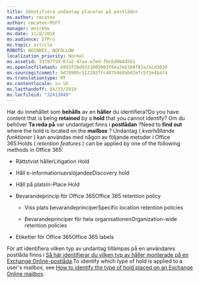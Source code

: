 ```yaml
---
title: Identifiera undantag placeras på postlådor
ms.author: cmcatee
author: cmcatee-MSFT
manager: mnirkhe
ms.date: 11/8/2018
ms.audience: ITPro
ms.topic: article
ROBOTS: NOINDEX, NOFOLLOW
localization_priority: Normal
ms.assetid: 3378775d-67a2-47aa-a7ed-fbc6d0b4d561
ms.openlocfilehash: b993f28d9321805003f04a7eb168f81a7acd3030
ms.sourcegitcommit: 9d78905c512192ffc4675468abd2efc5f2e4baf4
ms.translationtype: MT
ms.contentlocale: sv-SE
ms.lasthandoff: 04/23/2019
ms.locfileid: "32413849"
---
```

<span data-ttu-id="d8e14-102">Har du innehållet som **behålls** av en **håller** du identifiera?</span><span class="sxs-lookup"><span data-stu-id="d8e14-102">Do you have content that is being **retained** by a **hold** that you cannot identify?</span></span> <span data-ttu-id="d8e14-103">Om du behöver **Ta reda på** var undantaget finns i **postlådan** ?</span><span class="sxs-lookup"><span data-stu-id="d8e14-103">Need to **find out** where the hold is located on the **mailbox** ?</span></span> <span data-ttu-id="d8e14-104">Undantag ( *kvarhållande funktioner* ) kan användas med någon av följande metoder i Office 365:</span><span class="sxs-lookup"><span data-stu-id="d8e14-104">Holds (  *retention features*  ) can be applied by one of the following methods in Office 365:</span></span> 
  
- <span data-ttu-id="d8e14-105">Rättstvist håller</span><span class="sxs-lookup"><span data-stu-id="d8e14-105">Litigation Hold</span></span> 
    
- <span data-ttu-id="d8e14-106">Håll e-informationsavslöjande</span><span class="sxs-lookup"><span data-stu-id="d8e14-106">eDiscovery hold</span></span>
    
- <span data-ttu-id="d8e14-107">Håll på plats</span><span class="sxs-lookup"><span data-stu-id="d8e14-107">In-Place Hold</span></span>
    
- <span data-ttu-id="d8e14-108">Bevarandeprincip för Office 365</span><span class="sxs-lookup"><span data-stu-id="d8e14-108">Office 365 retention policy</span></span> 
    
  - <span data-ttu-id="d8e14-109">Viss plats bevarandeprinciper</span><span class="sxs-lookup"><span data-stu-id="d8e14-109">Specific location retention policies</span></span>
    
  - <span data-ttu-id="d8e14-110">Bevarandeprinciper för hela organisationen</span><span class="sxs-lookup"><span data-stu-id="d8e14-110">Organization-wide retention policies</span></span>
    
- <span data-ttu-id="d8e14-111">Etiketter för Office 365</span><span class="sxs-lookup"><span data-stu-id="d8e14-111">Office 365 labels</span></span>
    
<span data-ttu-id="d8e14-112">För att identifiera vilken typ av undantag tillämpas på en användares postlåda finns i [Så här identifierar du vilken typ av håller monterade på en Exchange Online-postlåda](https://docs.microsoft.com/office365/securitycompliance/identify-a-hold-on-an-exchange-online-mailbox).</span><span class="sxs-lookup"><span data-stu-id="d8e14-112">To identify which type of hold is applied to a user's mailbox, see [How to identify the type of hold placed on an Exchange Online mailbox](https://docs.microsoft.com/office365/securitycompliance/identify-a-hold-on-an-exchange-online-mailbox).</span></span>
  

